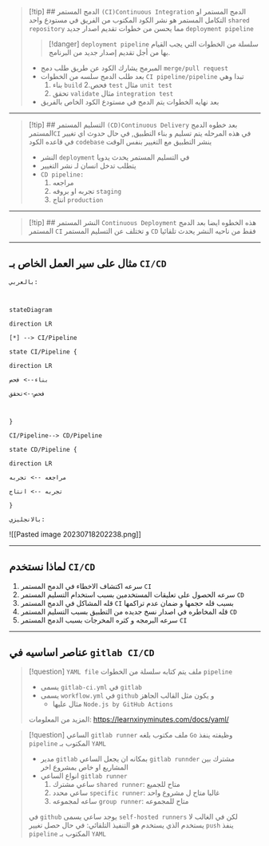 


> [!tip] ##  الدمج المستمر `(CI)Continuous Integration`
> الدمج المستمر او التكامل المستمر هو نشر الكود المكتوب من الفريق في مستودع واحد `shared repository` مما يحسن من خطوات تقديم اصدار جديد `deployment pipeline`
> > [!danger] `deployment pipeline` 
> > سلسلة من الخطوات التي يجب القيام بها من أجل تقديم إصدار جديد من البرنامج.
> 
> -  المبرمج يشارك الكود عن طريق طلب دمج `merge/pull request`
> - بعد طلب الدمج سلسه من الخطوات `CI pipeline/pipeline` تبدا وهي 
> 	  1. بناء `build` 
> 	  2.فحص  `test` مثال `unit test`
> 	  3. تحقق `validate` مثال `integration test`
> - بعد نهايه الخطوات يتم الدمج في مستودع الكود الخاص بالفريق
 

---
> [!tip] ##  التسليم المستمر `(CD)Continuous Delivery` 
> بعد خطوه الدمج المستمر`CI` في هذه المرحله يتم تسليم و بناء التطبيق, في حال حدوث اي تغيير في قاعده الكود `codebase` ينشر التطبيق مع التغيير بنفس الوقت
> - النشر `deployment` في التسليم المستمر يحدث يدويا
>  - يتطلب تدخل انسان لـ نشر التغيير
>  - `CD pipeline:`
> 	 1. مراجعه 
> 	 2. تجربه او بروفه `staging`
> 	 3. انتاج `production`

---
> [!tip] ##  النشر المستمر `Continuous Deployment` 
> هذه الخطوه ايضا بعد الدمج المستمر `CI` و تختلف عن التسليم المستمر `CD` فقط من ناحيه النشر يحدث تلقائيا

---
## مثال على سير العمل الخاص بـ `CI/CD`

`بالعربي:`
```mermaid
  

stateDiagram

direction LR

[*] --> CI/Pipeline

state CI/Pipeline {

direction LR

بناء--> فحص

فحص-->تحقق

  

}

CI/Pipeline--> CD/Pipeline

state CD/Pipeline {

direction LR

مراجعه --> تجربه

تجربه --> انتاج

}

```

`بالانجليزي:`

![[Pasted image 20230718202238.png]]

---
## لماذا نستخدم `CI/CD`
1. سرعه اكتشاف الاخطاء في الدمج المستمر `CI`
2. سرعه الحصول على تعليقات المستخدمين بسبب استخدام التسليم المستمر `CD`
3. قله المشاكل في الدمج المستمر `CI` بسبب قله حجمها و ضمان عدم تراكمها 
4. قله المخاطره في اصدار نسخ جديده من التطبيق بسبب التسليم المستمر `CD`
5. سرعه البرمجه و كثره المخرجات بسبب الدمج المستمر `CI`

---
## عناصر اساسيه في `gitlab CI/CD`

> [!question] `YAML file`
> ملف يتم كتابه  سلسلة من الخطوات `pipeline`
> - يسمى `gitlab-ci.yml` في `gitlab`
> - يسمى `workflow.yml` في `github` و يكون مثل القالب الجاهز
> 	- مثال عليها `Node.js by GitHub Actions`
> 
> المزيد من المعلومات: https://learnxinyminutes.com/docs/yaml/

> [!question] الساعي `gitlab runner`
> ملف مكتوب بلغه `Go` وظيفته ينفذ `pipeline` المكتوب بـ `YAML`
> - مدير `gitlab` بمكانه ان يجعل الساعي `gitlab runnder` مشترك بين المشاريع او خاص بمشروع اخر
> - انواع الساعي `gitlab runner`
> 	1. ساعي مشترك `shared runner`: متاح للجميع
> 	2. ساعي محدد `specific runner`: غالبا متاح ل مشروع واحد 
> 	3. ساعه لمجموعه `group runner`: متاح للمجموعه
> 
> في `github`  يوجد ساعي يسمى `self-hosted runners` لكن في الغالب لا يستخدم الذي يستخدم هو التنفيذ التلقائي: في حال حصل تغيير `push` ينفذ `pipeline` المكتوب بـ `YAML`






